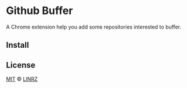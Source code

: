 # Github Buffer

A Chrome extension help you add some repositories interested to buffer.

## Install

## License
[MIT](hhttps://github.com/linrz/github-buffer/blob/master/LICENSE) &copy; [LINRZ](https://github.com/linrz)